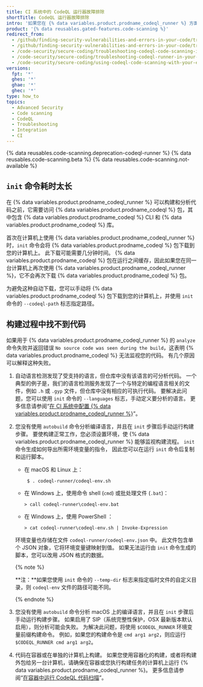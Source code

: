 ```yaml
---
title: CI 系统中的 CodeQL 运行器故障排除
shortTitle: CodeQL 运行器故障排除
intro: '如果您在 {% data variables.product.prodname_codeql_runner %} 方面遇到问题，可使用这些提示来排除故障。'
product: '{% data reusables.gated-features.code-scanning %}'
redirect_from:
  - /github/finding-security-vulnerabilities-and-errors-in-your-code/troubleshooting-code-scanning-in-your-ci-system
  - /github/finding-security-vulnerabilities-and-errors-in-your-code/troubleshooting-codeql-code-scanning-in-your-ci-system
  - /code-security/secure-coding/troubleshooting-codeql-code-scanning-in-your-ci-system
  - /code-security/secure-coding/troubleshooting-codeql-runner-in-your-ci-system
  - /code-security/secure-coding/using-codeql-code-scanning-with-your-existing-ci-system/troubleshooting-codeql-runner-in-your-ci-system
versions:
  fpt: '*'
  ghes: '*'
  ghae: '*'
  ghec: '*'
type: how_to
topics:
  - Advanced Security
  - Code scanning
  - CodeQL
  - Troubleshooting
  - Integration
  - CI
---
```



{% data reusables.code-scanning.deprecation-codeql-runner %}
{% data reusables.code-scanning.beta %}
{% data reusables.code-scanning.not-available %}

## `init` 命令耗时太长

在 {% data variables.product.prodname_codeql_runner %} 可以构建和分析代码之前，它需要访问 {% data variables.product.prodname_codeql %} 包，其中包含 {% data variables.product.prodname_codeql %} CLI 和 {% data variables.product.prodname_codeql %} 库。

首次在计算机上使用 {% data variables.product.prodname_codeql_runner %} 时，`init` 命令会将 {% data variables.product.prodname_codeql %} 包下载到您的计算机上。 此下载可能需要几分钟时间。
{% data variables.product.prodname_codeql %} 包在运行之间缓存，因此如果您在同一台计算机上再次使用 {% data variables.product.prodname_codeql_runner %}，它不会再次下载 {% data variables.product.prodname_codeql %} 包。

为避免这种自动下载，您可以手动将 {% data variables.product.prodname_codeql %} 包下载到您的计算机上，并使用 `init` 命令的 `--codeql-path` 标志指定路径。

## 构建过程中找不到代码

如果用于 {% data variables.product.prodname_codeql_runner %} 的 `analyze` 命令失败并返回错误 `No source code was seen during the build`，这表明 {% data variables.product.prodname_codeql %} 无法监视您的代码。 有几个原因可以解释这种失败。

1. 自动语言检测发现了受支持的语言，但仓库中没有该语言的可分析代码。 一个典型的例子是，我们的语言检测服务发现了一个与特定的编程语言相关的文件，例如 `.h` 或 `.gyp` 文件，但仓库中没有相应的可执行代码。 要解决此问题，您可以使用 `init` 命令的 `--languages` 标志，手动定义要分析的语言。 更多信息请参阅“[在 CI 系统中配置 {% data variables.product.prodname_codeql_runner %}](/code-security/secure-coding/configuring-codeql-runner-in-your-ci-system)”。

1. 您没有使用 `autobuild` 命令分析编译语言，并且在 `init` 步骤后手动运行构建步骤。 要使构建正常工作，您必须设置环境，使 {% data variables.product.prodname_codeql_runner %} 能够监视构建流程。 `init` 命令生成如何导出所需环境变量的指令， 因此您可以在运行 `init` 命令后复制和运行脚本。
   - 在 macOS 和 Linux 上：
     ```shell
      $ . codeql-runner/codeql-env.sh
     ```
   - 在 Windows 上，使用命令 shell (`cmd`) 或批处理文件 (`.bat`)：
     ```shell
     > call codeql-runner\codeql-env.bat
     ```
   - 在 Windows 上，使用 PowerShell ：
     ```shell
     > cat codeql-runner\codeql-env.sh | Invoke-Expression
     ```

   环境变量也存储在文件 `codeql-runner/codeql-env.json` 中。 此文件包含单个 JSON 对象，它将环境变量键映射到值。 如果无法运行由 `init` 命令生成的脚本，您可以改用 JSON 格式的数据。

   {% note %}

   **注：**如果您使用 `init` 命令的 `--temp-dir` 标志来指定临时文件的自定义目录，则 `codeql-env` 文件的路径可能不同。

   {% endnote %}

1. 您没有使用 `autobuild` 命令分析 macOS 上的编译语言，并且在 `init` 步骤后手动运行构建步骤。 如果启用了 SIP（系统完整性保护，OSX 最新版本默认启用），则分析可能会失败。 为解决此问题，将使用 `$CODEQL_RUNNER` 环境变量前缀构建命令。 例如，如果您的构建命令是 `cmd arg1 arg2`，则应运行 `$CODEQL_RUNNER cmd arg1 arg2`。

1. 代码在容器或在单独的计算机上构建。 如果您使用容器化的构建，或者将构建外包给另一台计算机，请确保在容器或您执行构建任务的计算机上运行 {% data variables.product.prodname_codeql_runner %}。 更多信息请参阅“[在容器中运行 CodeQL 代码扫描](/code-security/secure-coding/running-codeql-code-scanning-in-a-container)”。
